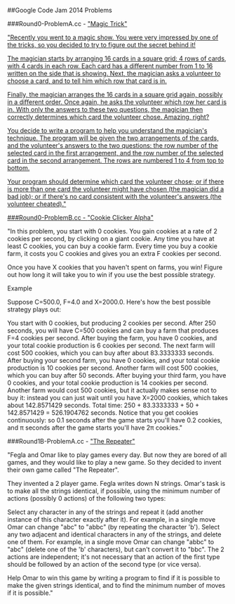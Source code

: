##Google Code Jam 2014 Problems

###Round0-ProblemA.cc - <a href="https://code.google.com/codejam/contest/2974486/dashboard#s=p0">"Magic Trick"

"Recently you went to a magic show. You were very impressed by one of the tricks, so you decided to try to figure out the secret behind it!

The magician starts by arranging 16 cards in a square grid: 4 rows of cards, with 4 cards in each row. Each card has a different number from 1 to 16 written on the side that is showing. Next, the magician asks a volunteer to choose a card, and to tell him which row that card is in.

Finally, the magician arranges the 16 cards in a square grid again, possibly in a different order. Once again, he asks the volunteer which row her card is in. With only the answers to these two questions, the magician then correctly determines which card the volunteer chose. Amazing, right?

You decide to write a program to help you understand the magician's technique. The program will be given the two arrangements of the cards, and the volunteer's answers to the two questions: the row number of the selected card in the first arrangement, and the row number of the selected card in the second arrangement. The rows are numbered 1 to 4 from top to bottom.

Your program should determine which card the volunteer chose; or if there is more than one card the volunteer might have chosen (the magician did a bad job); or if there's no card consistent with the volunteer's answers (the volunteer cheated)."

###Round0-ProblemB.cc - <a href="https://code.google.com/codejam/contest/2974486/dashboard#s=p1">"Cookie Clicker Alpha"</a>

"In this problem, you start with 0 cookies. You gain cookies at a rate of 2 cookies per second, by clicking on a giant cookie. Any time you have at least C cookies, you can buy a cookie farm. Every time you buy a cookie farm, it costs you C cookies and gives you an extra F cookies per second.

Once you have X cookies that you haven't spent on farms, you win! Figure out how long it will take you to win if you use the best possible strategy.

Example

Suppose C=500.0, F=4.0 and X=2000.0. Here's how the best possible strategy plays out:

You start with 0 cookies, but producing 2 cookies per second.
After 250 seconds, you will have C=500 cookies and can buy a farm that produces F=4 cookies per second.
After buying the farm, you have 0 cookies, and your total cookie production is 6 cookies per second.
The next farm will cost 500 cookies, which you can buy after about 83.3333333 seconds.
After buying your second farm, you have 0 cookies, and your total cookie production is 10 cookies per second.
Another farm will cost 500 cookies, which you can buy after 50 seconds.
After buying your third farm, you have 0 cookies, and your total cookie production is 14 cookies per second.
Another farm would cost 500 cookies, but it actually makes sense not to buy it: instead you can just wait until you have X=2000 cookies, which takes about 142.8571429 seconds.
Total time: 250 + 83.3333333 + 50 + 142.8571429 = 526.1904762 seconds.
Notice that you get cookies continuously: so 0.1 seconds after the game starts you'll have 0.2 cookies, and π seconds after the game starts you'll have 2π cookies."

###Round1B-ProblemA.cc - <a href="https://code.google.com/codejam/contest/2994486/dashboard">"The Repeater"</a>

"Fegla and Omar like to play games every day. But now they are bored of all games, and they would like to play a new game. So they decided to invent their own game called "The Repeater".

They invented a 2 player game. Fegla writes down N strings. Omar's task is to make all the strings identical, if possible, using the minimum number of actions (possibly 0 actions) of the following two types:

Select any character in any of the strings and repeat it (add another instance of this character exactly after it). For example, in a single move Omar can change "abc" to "abbc" (by repeating the character 'b').
Select any two adjacent and identical characters in any of the strings, and delete one of them. For example, in a single move Omar can change "abbc" to "abc" (delete one of the 'b' characters), but can't convert it to "bbc".
The 2 actions are independent; it's not necessary that an action of the first type should be followed by an action of the second type (or vice versa).

Help Omar to win this game by writing a program to find if it is possible to make the given strings identical, and to find the minimum number of moves if it is possible."
